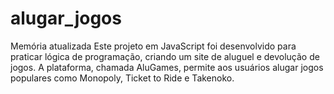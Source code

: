 # alugar_jogos
 Memória atualizada Este projeto em JavaScript foi desenvolvido para praticar lógica de programação, criando um site de aluguel e devolução de jogos. A plataforma, chamada AluGames, permite aos usuários alugar jogos populares como Monopoly, Ticket to Ride e Takenoko.
